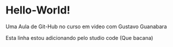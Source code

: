 # Hello-World!
 Uma Aula de Git-Hub no curso em video com Gustavo Guanabara

 Esta linha estou adicionando pelo studio code (Que bacana)
